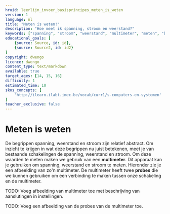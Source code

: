 ```yaml
---
hruid: leerlijn_invoer_basisprincipes_meten_is_weten
version: 1
language: nl
title: "Meten is weten!"
description: "Hoe meet ik spanning, stroom en weerstand?"
keywords: ["spanning", "stroom", "weerstand", "multimeter", "meten", "basisprincipes", "microcontroller", "µC", "arduino", "dwenguino"]
educational_goals: [
    {source: Source, id: id}, 
    {source: Source2, id: id2}
]
copyright: dwengo
licence: dwengo
content_type: text/markdown
available: true
target_ages: [14, 15, 16]
difficulty: 1
estimated_time: 10
skos_concepts: [
    'http://ilearn.ilabt.imec.be/vocab/curr1/s-computers-en-systemen'
]
teacher_exclusive: false
---
```


# Meten is weten

De begrippen spanning, weerstand en stroom zijn relatief abstract. Om inzicht te krijgen in wat deze begrippen nu juist betekenen, meet je van bestaande schakelingen de spanning, weerstand en stroom. Om deze waarden te meten maken we gebruik van een **multimeter**. Dit apparaat kan je gebruiken om spanning, weerstand en stroom te meten. Hieronder zie je een afbeelding van zo'n multimeter. De multimeter heeft twee **probes** die we kunnen gebruiken om een verbinding te maken tussen onze schakeling en de multimeter.

TODO: Voeg afbeelding van multimeter toe met beschrijving van aanslutingen in instellingen.

TODO: Voeg een afbeelding van de probes van de multimeter toe.



